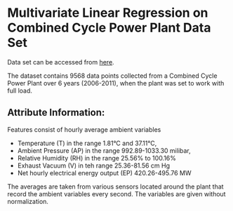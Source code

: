 # Multivariate Linear Regression on Combined Cycle Power Plant Data Set

Data set can be accessed from [here](https://archive.ics.uci.edu/ml/datasets/combined+cycle+power+plant).

The dataset contains 9568 data points collected from a Combined Cycle Power Plant over 6 years (2006-2011), when the plant was set to work with full load.

## Attribute Information:

Features consist of hourly average ambient variables
- Temperature (T) in the range 1.81°C and 37.11°C,
- Ambient Pressure (AP) in the range 992.89-1033.30 milibar,
- Relative Humidity (RH) in the range 25.56% to 100.16%
- Exhaust Vacuum (V) in teh range 25.36-81.56 cm Hg
- Net hourly electrical energy output (EP) 420.26-495.76 MW

The averages are taken from various sensors located around the plant that record the ambient variables every second. The variables are given without normalization.
